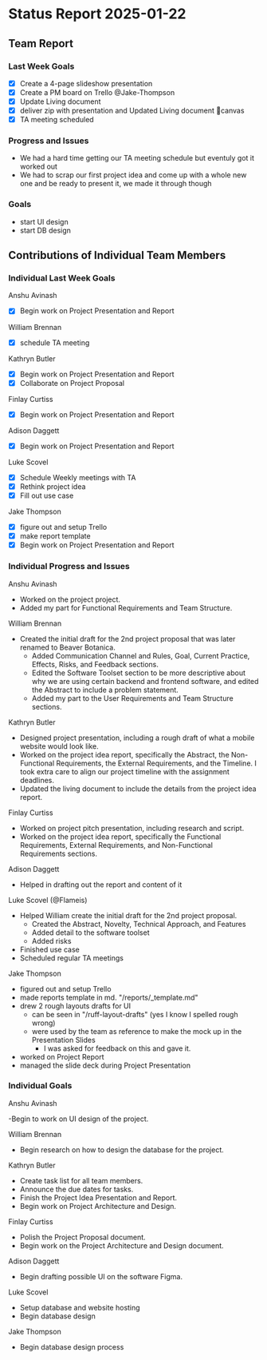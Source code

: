 # Status Report 2025-01-22

## Team Report
<!-- status update for your TA, including an agenda for the project standup meeting -->

### Last Week Goals

- [x] Create a 4-page slideshow presentation
- [X] Create a PM board on Trello @Jake-Thompson
- [x] Update Living document
- [x] deliver zip with presentation and Updated Living document 🚚canvas
- [x] TA meeting scheduled

### Progress and Issues

<!-- The second subsection reports on progress and issues: what you did, what worked, what you learned, where you had trouble, and where you are stuck -->

- We had a hard time getting our TA meeting schedule but eventuly got it worked out
- We had to scrap our first project idea and come up with a whole new one and be ready to present it, we made it through though

### Goals

<!-- The third subsection should outline your plans and goals for the following week. Each bullet point should include a measurable task and a time estimate. You may use nested bullet points for parts of a larger task. No bottom-level time estimate should be greater than 3 days. If a task would be larger, think about a logical way to break it down and to have insight into progress. If tasks from one week aren’t yet complete, they should roll over into tasks for the next week, with an updated estimate for time to completion.
For the weekly report, this third subsection should be higher-level and indicate who is responsible for what tasks. Also, it’s good to include longer-term goals in this list as well, to keep the bigger picture in mind and plan beyond just the next week.  -->

- start UI design
- start DB design

## Contributions of Individual Team Members

### Individual Last Week Goals

<!-- The first subsection is easy. It should be an exact copy of the third section from last week (i.e., goals from a week ago). It is empty for the first week -->

Anshu Avinash

- [x] Begin work on Project Presentation and Report

William Brennan

- [x] schedule TA meeting

Kathryn Butler

- [x] Begin work on Project Presentation and Report
- [x] Collaborate on Project Proposal

Finlay Curtiss

- [x] Begin work on Project Presentation and Report

Adison Daggett

- [x] Begin work on Project Presentation and Report

Luke Scovel

- [x] Schedule Weekly meetings with TA
- [x] Rethink project idea
- [x] Fill out use case

Jake Thompson

- [x] figure out and setup Trello
- [x] make report template
- [x] Begin work on Project Presentation and Report

### Individual Progress and Issues

<!-- The second subsection reports on progress and issues: what you did, what worked, what you learned, where you had trouble, and where you are stuck -->

Anshu Avinash

- Worked on the project project.
- Added my part for Functional Requirements and Team Structure.

William Brennan

- Created the initial draft for the 2nd project proposal that was later renamed to Beaver Botanica.
  - Added Communication Channel and Rules, Goal, Current Practice, Effects, Risks, and Feedback sections.
  - Edited the Software Toolset section to be more descriptive about why we are using certain backend and frontend software, and edited the Abstract to include a problem statement.
  - Added my part to the User Requirements and Team Structure sections.

Kathryn Butler

- Designed project presentation, including a rough draft of what a mobile website would look like.
- Worked on the project idea report, specifically the Abstract, the Non-Functional Requirements, the External Requirements, and the Timeline. I took extra care to align our project timeline with the assignment deadlines.
- Updated the living document to include the details from the project idea report.

Finlay Curtiss

- Worked on project pitch presentation, including research and script.
- Worked on the project idea report, specifically the Functional Requirements, External Requirements, and Non-Functional Requirements sections.

Adison Daggett

- Helped in drafting out the report and content of it

Luke Scovel (@Flameis)

- Helped William create the initial draft for the 2nd project proposal.
  - Created the Abstract, Novelty, Technical Approach, and Features
  - Added detail to the software toolset
  - Added risks
- Finished use case
- Scheduled regular TA meetings

Jake Thompson

- figured out and setup Trello
- made reports template in md. "/reports/_template.md"
- drew 2 rough layouts drafts for UI
  - can be seen in "/ruff-layout-drafts" (yes I know I spelled rough wrong)
  - were used by the team as reference to make the mock up in the Presentation Slides
    - I was asked for feedback on this and gave it.
- worked on Project Report
- managed the slide deck during Project Presentation

### Individual Goals

<!-- The third subsection should outline your plans and goals for the following week. Each bullet point should include a measurable task and a time estimate. You may use nested bullet points for parts of a larger task. No bottom-level time estimate should be greater than 3 days. If a task would be larger, think about a logical way to break it down and to have insight into progress. If tasks from one week aren’t yet complete, they should roll over into tasks for the next week, with an updated estimate for time to completion.
For the weekly report, this third subsection should be higher-level and indicate who is responsible for what tasks. Also, it’s good to include longer-term goals in this list as well, to keep the bigger picture in mind and plan beyond just the next week.  -->

Anshu Avinash

-Begin to work on UI design of the project.

William Brennan

- Begin research on how to design the database for the project.

Kathryn Butler

- Create task list for all team members.
- Announce the due dates for tasks.
- Finish the Project Idea Presentation and Report.
- Begin work on Project Architecture and Design.

Finlay Curtiss

- Polish the Project Proposal document.
- Begin work on the Project Architecture and Design document.

Adison Daggett

- Begin drafting possible UI on the software Figma.

Luke Scovel

- Setup database and website hosting
- Begin database design

Jake Thompson

- Begin database design process
